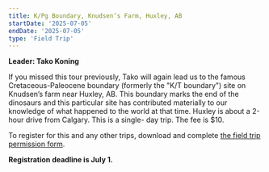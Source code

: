 ```yaml
---
title: K/Pg Boundary, Knudsen’s Farm, Huxley, AB
startDate: '2025-07-05'
endDate: '2025-07-05'
type: 'Field Trip'
---
```


**Leader: Tako Koning**

If you missed this tour previously, Tako will again
lead us to the famous Cretaceous-Paleocene
boundary (formerly the "K/T boundary") site on
Knudsen’s farm near Huxley, AB. This boundary
marks the end of the dinosaurs and this particular
site has contributed materially to our knowledge of
what happened to the world at that time. Huxley is
about a 2-hour drive from Calgary. This is a single-
day trip. The fee is $10.

To register for this and any other trips, download and complete [the field trip permission form](/fieldTrips/2025/APSFieldTripsForm2025.pdf).

**Registration deadline is July 1.**
